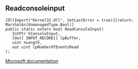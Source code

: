 ## Readconsoleinput

```
[DllImport("Kernel32.dll", SetLastError = true)][return: MarshalAs(UnmanagedType.Bool)]
public static extern bool ReadConsoleInput(
   IntPtr hConsoleInput,
   [Out] INPUT_RECORD[] lpBuffer,
   uint nLength,
   out uint lpNumberOfEventsRead
);
```

[Microsoft documentation](https://docs.microsoft.com/en-us/windows/console/readconsoleinput)
